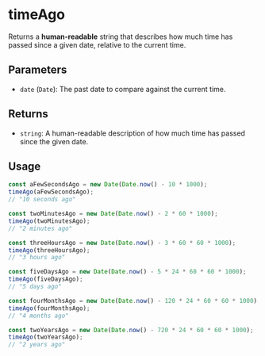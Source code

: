 # timeAgo

Returns a **human-readable** string that describes how much time has passed since a given date, relative to the current time.

## Parameters

* `date` (`Date`): The past date to compare against the current time.

## Returns

* `string`: A human-readable description of how much time has passed since the given date.

## Usage

```ts
const aFewSecondsAgo = new Date(Date.now() - 10 * 1000);
timeAgo(aFewSecondsAgo);
// "10 seconds ago"

const twoMinutesAgo = new Date(Date.now() - 2 * 60 * 1000);
timeAgo(twoMinutesAgo);
// "2 minutes ago"

const threeHoursAgo = new Date(Date.now() - 3 * 60 * 60 * 1000);
timeAgo(threeHoursAgo);
// "3 hours ago"

const fiveDaysAgo = new Date(Date.now() - 5 * 24 * 60 * 60 * 1000);
timeAgo(fiveDaysAgo);
// "5 days ago"

const fourMonthsAgo = new Date(Date.now() - 120 * 24 * 60 * 60 * 1000);
timeAgo(fourMonthsAgo);
// "4 months ago"

const twoYearsAgo = new Date(Date.now() - 720 * 24 * 60 * 60 * 1000);
timeAgo(twoYearsAgo);
// "2 years ago"
```

